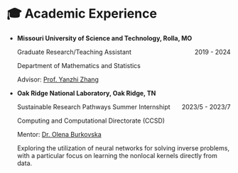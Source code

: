 
# 🎓 Academic Experience
- **Missouri University of Science and Technology, Rolla, MO**

   <div> <span style="float:right">2019 - 2024</span>Graduate Research/Teaching Assistant</div>

   Department of Mathematics and Statistics

   Advisor: [Prof. Yanzhi Zhang](https://web.mst.edu/~zhangyanz/)

   

- **Oak Ridge National Laboratory, Oak Ridge, TN**

  <div> <span style="float:right">2023/5 - 2023/7</span>Sustainable Research Pathways Summer Internshipt</div>

  Computing and Computational Directorate (CCSD)

  Mentor: [Dr. Olena Burkovska](https://csmd.ornl.gov/profile/olena-burkovska)

  Exploring the utilization of neural networks for solving inverse problems, with a particular focus on learning the nonlocal kernels directly from data.
